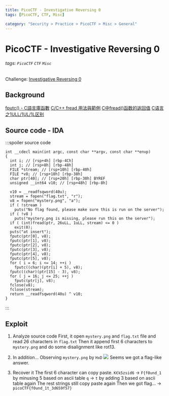 ```yaml
---
title: PicoCTF - Investigative Reversing 0
tags: [PicoCTF, CTF, Misc]

category: "Security > Practice > PicoCTF > Misc > General"
---
```


# PicoCTF - Investigative Reversing 0
###### tags: `PicoCTF` `CTF` `Misc`
Challenge: [Investigative Reversing 0](https://play.picoctf.org/practice/challenge/70?category=4&page=3)

## Background
[fputc() - C語言庫函數](http://tw.gitbook.net/c_standard_library/c_function_fputc.html)
[C/C++ fread 用法與範例](https://shengyu7697.github.io/cpp-fread/)
[C中fread()函数的返回值](https://blog.51cto.com/u_6680689/3260951)
[C语言之1ULL/1UL/1L区别](https://blog.csdn.net/u010164190/article/details/124945191)

## Source code - IDA
:::spoiler source code
```cpp=
int __cdecl main(int argc, const char **argv, const char **envp)
{
  int i; // [rsp+4h] [rbp-4Ch]
  int j; // [rsp+8h] [rbp-48h]
  FILE *stream; // [rsp+10h] [rbp-40h]
  FILE *v8; // [rsp+18h] [rbp-38h]
  char ptr[40]; // [rsp+20h] [rbp-30h] BYREF
  unsigned __int64 v10; // [rsp+48h] [rbp-8h]

  v10 = __readfsqword(40u);
  stream = fopen("flag.txt", "r");
  v8 = fopen("mystery.png", "a");
  if ( !stream )
    puts("No flag found, please make sure this is run on the server");
  if ( !v8 )
    puts("mystery.png is missing, please run this on the server");
  if ( (int)fread(ptr, 26uLL, 1uLL, stream) <= 0 )
    exit(0);
  puts("at insert");
  fputc(ptr[0], v8);
  fputc(ptr[1], v8);
  fputc(ptr[2], v8);
  fputc(ptr[3], v8);
  fputc(ptr[4], v8);
  fputc(ptr[5], v8);
  for ( i = 6; i <= 14; ++i )
    fputc((char)(ptr[i] + 5), v8);
  fputc((char)(ptr[15] - 3), v8);
  for ( j = 16; j <= 25; ++j )
    fputc(ptr[j], v8);
  fclose(v8);
  fclose(stream);
  return __readfsqword(40u) ^ v10;
}
```
:::

## Exploit
1. Analyze source code
First, it open `mystery.png` and `flag.txt` file and read 26 characters in `flag.txt`
Then it append first 6 characters to `mystery.png` and do some disalignment like rot13.

2. In addition...
Observing `mystery.png` by `HxD`
![](https://i.imgur.com/V7qMwSx.png)
Seems we got a flag-like answer.

3. Recover it
The first 6 character can copy paste.
`K€k5zsid6` $\to$ `F{f0und_1` by minusing 5 based on ascii table
`q` $\to$ `t` by adding 3 based on ascii table again
The rest strings still copy paste again
Then we got flag... $\to$
`picoCTF{f0und_1t_3d659f57}`